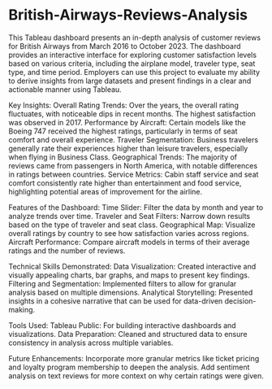 # British-Airways-Reviews-Analysis
This Tableau dashboard presents an in-depth analysis of customer reviews for British Airways from March 2016 to October 2023. The dashboard provides an interactive interface for exploring customer satisfaction levels based on various criteria, including the airplane model, traveler type, seat type, and time period. Employers can use this project to evaluate my ability to derive insights from large datasets and present findings in a clear and actionable manner using Tableau.

Key Insights:
Overall Rating Trends: Over the years, the overall rating fluctuates, with noticeable dips in recent months. The highest satisfaction was observed in 2017.
Performance by Aircraft: Certain models like the Boeing 747 received the highest ratings, particularly in terms of seat comfort and overall experience.
Traveler Segmentation: Business travelers generally rate their experiences higher than leisure travelers, especially when flying in Business Class.
Geographical Trends: The majority of reviews came from passengers in North America, with notable differences in ratings between countries.
Service Metrics: Cabin staff service and seat comfort consistently rate higher than entertainment and food service, highlighting potential areas of improvement for the airline.


Features of the Dashboard:
Time Slider: Filter the data by month and year to analyze trends over time.
Traveler and Seat Filters: Narrow down results based on the type of traveler and seat class.
Geographical Map: Visualize overall ratings by country to see how satisfaction varies across regions.
Aircraft Performance: Compare aircraft models in terms of their average ratings and the number of reviews.


Technical Skills Demonstrated:
Data Visualization: Created interactive and visually appealing charts, bar graphs, and maps to present key findings.
Filtering and Segmentation: Implemented filters to allow for granular analysis based on multiple dimensions.
Analytical Storytelling: Presented insights in a cohesive narrative that can be used for data-driven decision-making.


Tools Used:
Tableau Public: For building interactive dashboards and visualizations.
Data Preparation: Cleaned and structured data to ensure consistency in analysis across multiple variables.


Future Enhancements:
Incorporate more granular metrics like ticket pricing and loyalty program membership to deepen the analysis.
Add sentiment analysis on text reviews for more context on why certain ratings were given.

